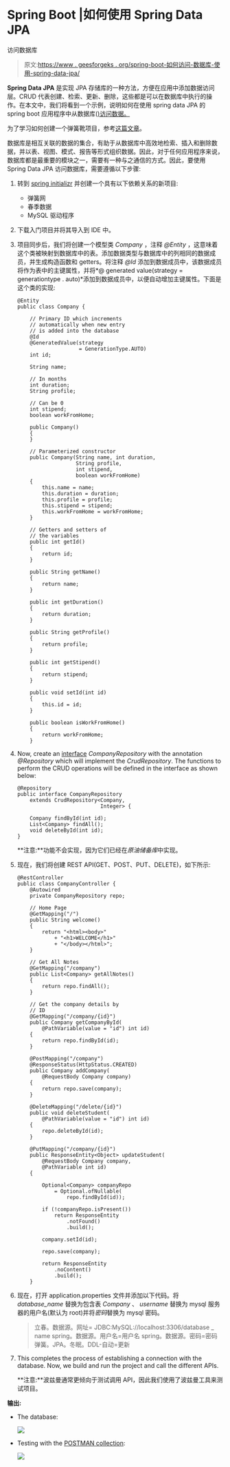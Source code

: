 # Spring Boot |如何使用 Spring Data JPA

访问数据库

> 原文:[https://www . geesforgeks . org/spring-boot-如何访问-数据库-使用-spring-data-jpa/](https://www.geeksforgeeks.org/spring-boot-how-to-access-database-using-spring-data-jpa/)

**Spring Data JPA** 是实现 JPA 存储库的一种方法，方便在应用中添加数据访问层。CRUD 代表创建、检索、更新、删除，这些都是可以在数据库中执行的操作。在本文中，我们将看到一个示例，说明如何在使用 spring data JPA 的 spring boot 应用程序中从数据库([)访问数据。](https://www.geeksforgeeks.org/sql-tutorial/)

为了学习如何创建一个弹簧靴项目，参考[这篇文章](https://www.geeksforgeeks.org/how-to-create-a-basic-application-in-java-spring-boot/?ref=rp)。

数据库是相互关联的数据的集合，有助于从数据库中高效地检索、插入和删除数据，并以表、视图、模式、报告等形式组织数据。因此，对于任何应用程序来说，数据库都是最重要的模块之一，需要有一种与之通信的方式。因此，要使用 Spring Data JPA 访问数据库，需要遵循以下步骤:

1.  转到 [spring initializr](https://start.spring.io/) 并创建一个具有以下依赖关系的新项目:
    *   弹簧网
    *   春季数据
    *   MySQL 驱动程序
2.  下载入门项目并将其导入到 IDE 中。
3.  项目同步后，我们将创建一个模型类 *Company* ，注释 *@Entity* ，这意味着这个类被映射到数据库中的表。添加数据类型与数据库中的列相同的数据成员，并生成构造函数和 getters。将注释 *@Id* 添加到数据成员中，该数据成员将作为表中的主键属性，并将*@ generated value(strategy = generationtype . auto)*添加到数据成员中，以便自动增加主键属性。下面是这个类的实现:

    ```
    @Entity
    public class Company {

        // Primary ID which increments
        // automatically when new entry
        // is added into the database
        @Id
        @GeneratedValue(strategy
                        = GenerationType.AUTO)
        int id;

        String name;

        // In months
        int duration;
        String profile;

        // Can be 0
        int stipend;
        boolean workFromHome;

        public Company()
        {
        }

        // Parameterized constructor
        public Company(String name, int duration,
                       String profile,
                       int stipend,
                       boolean workFromHome)
        {
            this.name = name;
            this.duration = duration;
            this.profile = profile;
            this.stipend = stipend;
            this.workFromHome = workFromHome;
        }

        // Getters and setters of
        // the variables
        public int getId()
        {
            return id;
        }

        public String getName()
        {
            return name;
        }

        public int getDuration()
        {
            return duration;
        }

        public String getProfile()
        {
            return profile;
        }

        public int getStipend()
        {
            return stipend;
        }

        public void setId(int id)
        {
            this.id = id;
        }

        public boolean isWorkFromHome()
        {
            return workFromHome;
        }
    ```

4.  Now, create an [interface](https://www.geeksforgeeks.org/interfaces-in-java/) *CompanyRepository* with the annotation *@Repository* which will implement the *CrudRepository*. The functions to perform the CRUD operations will be defined in the interface as shown below:

    ```
    @Repository
    public interface CompanyRepository
        extends CrudRepository<Company,
                               Integer> {

        Company findById(int id);
        List<Company> findAll();
        void deleteById(int id);
    }
    ```

    **注意:**功能不会实现，因为它们已经在*原油储备库*中实现。

5.  现在，我们将创建 REST API(GET、POST、PUT、DELETE)，如下所示:

    ```
    @RestController
    public class CompanyController {
        @Autowired
        private CompanyRepository repo;

        // Home Page
        @GetMapping("/")
        public String welcome()
        {
            return "<html><body>"
                + "<h1>WELCOME</h1>"
                + "</body></html>";
        }

        // Get All Notes
        @GetMapping("/company")
        public List<Company> getAllNotes()
        {
            return repo.findAll();
        }

        // Get the company details by
        // ID
        @GetMapping("/company/{id}")
        public Company getCompanyById(
            @PathVariable(value = "id") int id)
        {
            return repo.findById(id);
        }

        @PostMapping("/company")
        @ResponseStatus(HttpStatus.CREATED)
        public Company addCompany(
            @RequestBody Company company)
        {
            return repo.save(company);
        }

        @DeleteMapping("/delete/{id}")
        public void deleteStudent(
            @PathVariable(value = "id") int id)
        {
            repo.deleteById(id);
        }

        @PutMapping("/company/{id}")
        public ResponseEntity<Object> updateStudent(
            @RequestBody Company company,
            @PathVariable int id)
        {

            Optional<Company> companyRepo
                = Optional.ofNullable(
                    repo.findById(id));

            if (!companyRepo.isPresent())
                return ResponseEntity
                    .notFound()
                    .build();

            company.setId(id);

            repo.save(company);

            return ResponseEntity
                .noContent()
                .build();
        }
    ```

6.  现在，打开 application.properties 文件并添加以下代码。将 *database_name* 替换为包含表 *Company* 、 *username* 替换为 mysql 服务器的用户名(默认为 root)并将*密码*替换为 mysql 密码。

    > 立春。数据源。网址= JDBC:MySQL://localhost:3306/database _ name
    > spring。数据源。用户名=用户名
    > spring。数据源。密码=密码
    > 弹簧。JPA。冬眠。DDL-自动=更新

7.  This completes the process of establishing a connection with the database. Now, we build and run the project and call the different APIs.

    **注意:**波兹曼通常更倾向于测试调用 API，因此我们使用了波兹曼工具来测试项目。

**输出:**

*   The database:

    [![](https://media.geeksforgeeks.org/wp-content/uploads/20200607222333/table8.jpg)](https://media.geeksforgeeks.org/wp-content/uploads/20200607222333/table8.jpg)

*   Testing with the [POSTMAN collection](https://www.geeksforgeeks.org/introduction-postman-api-development/):

    [![](img/d35ea9f8a397b7e5cf3a18cb52240c50.png)](https://media.geeksforgeeks.org/wp-content/uploads/20200607222535/get.jpg)